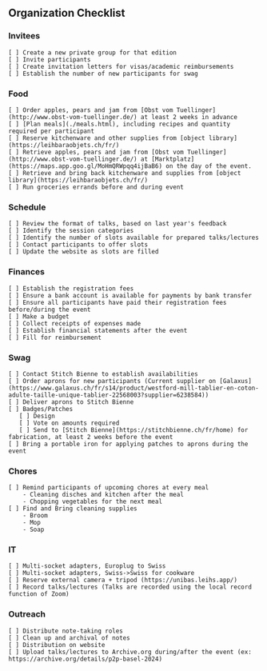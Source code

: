 
## Organization Checklist

### Invitees

    [ ] Create a new private group for that edition
    [ ] Invite participants
    [ ] Create invitation letters for visas/academic reimbursements
    [ ] Establish the number of new participants for swag

### Food

    [ ] Order apples, pears and jam from [Obst vom Tuellinger](http://www.obst-vom-tuellinger.de/) at least 2 weeks in advance
    [ ] [Plan meals](./meals.html), including recipes and quantity required per participant
    [ ] Reserve kitchenware and other supplies from [object library](https://leihbaraobjets.ch/fr/)
    [ ] Retrieve apples, pears and jam from [Obst vom Tuellinger](http://www.obst-vom-tuellinger.de/) at [Marktplatz](https://maps.app.goo.gl/MoHmQRWpqq4ijBaB6) on the day of the event.
    [ ] Retrieve and bring back kitchenware and supplies from [object library](https://leihbaraobjets.ch/fr/)
    [ ] Run groceries errands before and during event

### Schedule

    [ ] Review the format of talks, based on last year's feedback
    [ ] Identify the session categories
    [ ] Identify the number of slots available for prepared talks/lectures
    [ ] Contact participants to offer slots
    [ ] Update the website as slots are filled

### Finances

    [ ] Establish the registration fees
    [ ] Ensure a bank account is available for payments by bank transfer 
    [ ] Ensure all participants have paid their registration fees before/during the event
    [ ] Make a budget 
    [ ] Collect receipts of expenses made
    [ ] Establish financial statements after the event
    [ ] Fill for reimbursement

### Swag

    [ ] Contact Stitch Bienne to establish availabilities 
    [ ] Order aprons for new participants (Current supplier on [Galaxus](https://www.galaxus.ch/fr/s14/product/westford-mill-tablier-en-coton-adulte-taille-unique-tablier-22568003?supplier=6238584))
    [ ] Deliver aprons to Stitch Bienne
    [ ] Badges/Patches
       [ ] Design
       [ ] Vote on amounts required
       [ ] Send to [Stitch Bienne](https://stitchbienne.ch/fr/home) for fabrication, at least 2 weeks before the event
    [ ] Bring a portable iron for applying patches to aprons during the event

### Chores

    [ ] Remind participants of upcoming chores at every meal
        - Cleaning disches and kitchen after the meal
        - Chopping vegetables for the next meal
    [ ] Find and Bring cleaning supplies
        - Broom
        - Mop
        - Soap

### IT
    
    [ ] Multi-socket adapters, Europlug to Swiss
    [ ] Multi-socket adapters, Swiss->Swiss for cookware
    [ ] Reserve external camera + tripod (https://unibas.leihs.app/)
    [ ] Record talks/lectures (Talks are recorded using the local record function of Zoom)

### Outreach
 
    [ ] Distribute note-taking roles
    [ ] Clean up and archival of notes
    [ ] Distribution on website 
    [ ] Upload talks/lectures to Archive.org during/after the event (ex: https://archive.org/details/p2p-basel-2024)
